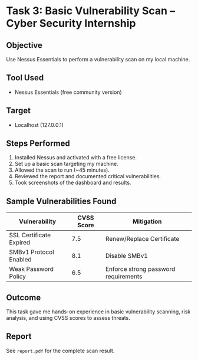 # Task 3: Basic Vulnerability Scan – Cyber Security Internship

## Objective
Use Nessus Essentials to perform a vulnerability scan on my local machine.

## Tool Used
- Nessus Essentials (free community version)

## Target
- Localhost (127.0.0.1)

## Steps Performed
1. Installed Nessus and activated with a free license.
2. Set up a basic scan targeting my machine.
3. Allowed the scan to run (~45 minutes).
4. Reviewed the report and documented critical vulnerabilities.
5. Took screenshots of the dashboard and results.

## Sample Vulnerabilities Found
| Vulnerability                  | CVSS Score | Mitigation                              |
|-------------------------------|------------|------------------------------------------|
| SSL Certificate Expired       | 7.5        | Renew/Replace Certificate                |
| SMBv1 Protocol Enabled        | 8.1        | Disable SMBv1                            |
| Weak Password Policy          | 6.5        | Enforce strong password requirements     |

## Outcome
This task gave me hands-on experience in basic vulnerability scanning, risk analysis, and using CVSS scores to assess threats.

## Report
See `report.pdf` for the complete scan result.
